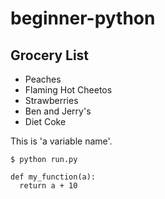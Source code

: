 # beginner-python

## Grocery List

* Peaches
* Flaming Hot Cheetos
* Strawberries
* Ben and Jerry's
* Diet Coke

This is 'a variable name'.

```
$ python run.py
```

```
def my_function(a):
  return a + 10

```

```
